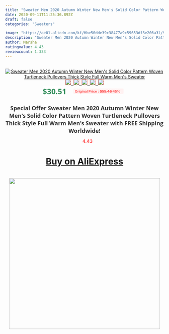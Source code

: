 ```yaml
---
title: "Sweater Men 2020 Autumn Winter New Men's Solid Color Pattern Woven Turtleneck Pullovers  Thick Style Full Warm Men's Sweater"
date: 2020-09-11T11:25:36.892Z
draft: false
categories: "Sweaters"

image: "https://ae01.alicdn.com/kf/Hbe50dde39c38477a9c59653df3e206a3l/Sweater-Men-2020-Autumn-Winter-New-Men-s-Solid-Color-Pattern-Woven-Turtleneck-Pullovers-Thick-Style.jpg"
description: "Sweater Men 2020 Autumn Winter New Men's Solid Color Pattern Woven Turtleneck Pullovers  Thick Style Full Warm Men's Sweater"
author: Marsha
ratingvalue: 4.43
reviewcount: 1.333
---
```

<br>
<div style="text-align: center;">
<a href="https://s.click.aliexpress.com/e/_9itBhb" target="_blank" rel="nofollow noopener noreferrer"><img alt="Sweater Men 2020 Autumn Winter New Men's Solid Color Pattern Woven Turtleneck Pullovers  Thick Style Full Warm Men's Sweater" class="magnifier-image" src="https://ae01.alicdn.com/kf/Hbe50dde39c38477a9c59653df3e206a3l/Sweater-Men-2020-Autumn-Winter-New-Men-s-Solid-Color-Pattern-Woven-Turtleneck-Pullovers-Thick-Style.jpg_640x640.jpg">
<br>
<img style="border:1px solid salmon" src="https://ae01.alicdn.com/kf/Hbe50dde39c38477a9c59653df3e206a3l/Sweater-Men-2020-Autumn-Winter-New-Men-s-Solid-Color-Pattern-Woven-Turtleneck-Pullovers-Thick-Style.jpg_120x120.jpg">&nbsp;&nbsp;<img style="border:1px solid salmon" src="https://ae01.alicdn.com/kf/Hb3cf6d3074894e2ea2fd710cd9addb4fI/Sweater-Men-2020-Autumn-Winter-New-Men-s-Solid-Color-Pattern-Woven-Turtleneck-Pullovers-Thick-Style.jpg_120x120.jpg">&nbsp;&nbsp;<img style="border:1px solid salmon" src="https://ae01.alicdn.com/kf/Hd853538ef4c048f4bb7e9730d56170b2M/Sweater-Men-2020-Autumn-Winter-New-Men-s-Solid-Color-Pattern-Woven-Turtleneck-Pullovers-Thick-Style.jpg_120x120.jpg">&nbsp;&nbsp;<img style="border:1px solid salmon" src="https://ae01.alicdn.com/kf/H67b1250b46934ff7a5e3950a2eda6809W/Sweater-Men-2020-Autumn-Winter-New-Men-s-Solid-Color-Pattern-Woven-Turtleneck-Pullovers-Thick-Style.jpg_120x120.jpg">&nbsp;&nbsp;<img style="border:1px solid salmon" src="https://ae01.alicdn.com/kf/Hadae3666fcbd48a28e29969eac2d0ed0l/Sweater-Men-2020-Autumn-Winter-New-Men-s-Solid-Color-Pattern-Woven-Turtleneck-Pullovers-Thick-Style.jpg_120x120.jpg"></a></div><br0>
<div style="text-align: center;"><span style="background-color: white; border: 0px; box-sizing: border-box; color: seagreen; display: inline-block; font-family: &quot;open sans&quot; , &quot;arial&quot; , &quot;helvetica&quot; , sans-serif , &quot;heiti&quot;; font-size: 24px; font-stretch: inherit; font-weight: 700; line-height: inherit; margin: 0px 10px 0px 0px; padding: 0px; vertical-align: middle;">$30.51 </span>
<span style="background: rgb(255 , 241 , 241); border-radius: 3px; border: 0px; box-sizing: border-box; color: #ff4747; display: inline-block; font-family: inherit; font-size: 12px; font-stretch: inherit; font-style: inherit; font-variant: inherit; font-weight: 600; line-height: inherit; margin: 0px; padding: 2px 5px; transform: scale(0.9); vertical-align: middle;">Original Price : <b style="text-decoration: line-through;">$55.48 </b> 45%&nbsp;&nbsp;</span></div>
<h1 style="color: #333333; display: inline-block; font-family: &quot;open sans&quot; , &quot;arial&quot; , &quot;helvetica&quot; , sans-serif , &quot;heiti&quot;; font-size: 18px; font-stretch: inherit; font-weight: 700; text-align: center;">Special Offer Sweater Men 2020 Autumn Winter New Men's Solid Color Pattern Woven Turtleneck Pullovers  Thick Style Full Warm Men's Sweater with FREE Shipping Worldwide!</h1>
<div style="color: #ff4747; text-align: center;">
<img src="https://4.bp.blogspot.com/-M0ZcTcb-5uY/XleCXlxnR4I/AAAAAAAAAEc/OrjgMkXV1oMQFaCRZj5HQwOCBcu3w1FegCPcBGAYYCw/s1600/star.png" style="height: 15px;">&nbsp;<b>4.43</b></div>
<div class="button_cont" align="center"><a class="buynow_a" href="https://s.click.aliexpress.com/e/_9itBhb" target="_blank" rel="nofollow noopener noreferrer"><H1>Buy on AliExpress</H1></a></div><br>
<div class="separator" style="clear: both; text-align: center;">
<img src="https://lh3.googleusercontent.com/-pTy5HemUv9M/XlePHvY0dAI/AAAAAAAAAE4/0nX5iRUoIWY8eMW9Dpxeirr157OZliDIgCLcBGAsYHQ/s1600/badge.gif" width="480">
</div>
